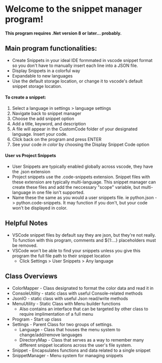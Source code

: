 # Welcome to the snippet manager program!

#### This program requires .Net version 8 or later... probably. 

## Main program functionalities:
* Create Snippets in your ideal IDE formmated in vscode snippet format so you don't have to manually insert each line into a JSON file.
* Display Snippets in a colorful way
* Expandable to new languages
* Use the default storage location, or change it to vscode's default snippet storage location.

#### To create a snippet:
1. Select a language in settings > language settings
2. Navigate back to snippet manager
3. Choose the add snippet option
4. Add a title, keyword, and description
5. A file will appear in the CustomCode folder of your designated language. Insert your code.
6. Click back on the program and press ENTER
7. See your code *in color* by choosing the Display Snippet Code option

#### User vs Project Snippets
* User Snippets are typically enabled globally across vscode, they have the .json extension
* Project snippets use the .code-snippets extension. Snippet files with these extension are typically multi-language. This snippet manager can create these files and add the neccessary "scope" variable, but multi-language in one file isn't supported. 
* Name these the same as you would a user snippets file. ie python.json -> python.code-snippets. It may function if you don't, but your code won't be displayed in color.

## Helpful Notes
* VSCode snippet files by default say they are json, but they're not really. To function with this program, comments and ${1:...} placeholders must be removed.
* VSCode won't be able to find your snippets unless you give this program the full file path to their snippet location
    * Click Settings > User Snippets > Any language

## Class Overviews
* ColorMapper - Class designated to format the color data and read it in
* ConsoleUtility - static class with useful Console-related methods
* JsonIO - static class with useful Json read/write methods
* MenuUtility - Static Class with Menu builder functions
    * Also contains an interface that can be targeted by other class to require implimentation of a full menu
* Program - Start up class
* Settings - Parent Class for two groups of settings.
    * Language - Class that houses the menu system to change/add/remove languages
    * DirectoryMap - Class that serves as a way to remember many different snippet locations across the user's file system.
* Snippet - Encapsulates functions and data related to a single snippet
* SnippetManager - Menu system for managing snippets